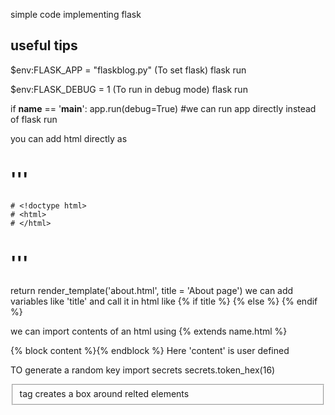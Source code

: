 simple code implementing flask

useful tips
-----------------

$env:FLASK_APP = "flaskblog.py" (To set flask)
flask run

$env:FLASK_DEBUG = 1  (To run in debug mode)
flask run

if __name__ == '__main__':
    app.run(debug=True)
#we can run app directly instead of flask run

you can add html directly as 
# '''
    # <!doctype html>
    # <html>
    # </html>
# '''

return render_template('about.html', title = 'About page')
we can add variables like 'title' and call it in html like 
    {% if title %}
        <title> Flaskblog - {{ title }} </title>
    {% else %}
        <title> Flaskblog </title>
    {% endif %}

we can import contents of an html using {% extends name.html %}

{% block content %}{% endblock %} 
Here 'content' is user defined


TO generate a random key
import secrets
secrets.token_hex(16) 

<fieldset> tag creates a box around relted elements